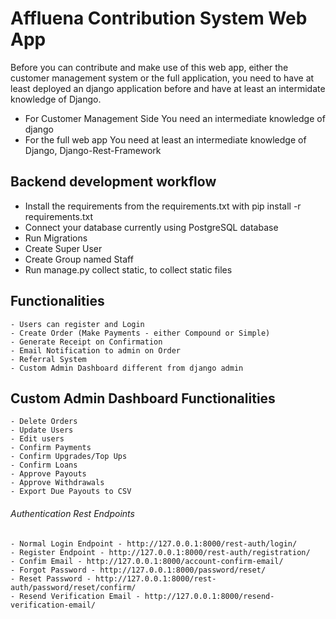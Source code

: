 # Affluena Contribution System Web App

Before you can contribute and make use of this web app, either the customer management system or the full application, you need to have at least deployed an django application before and have at least an intermidate knowledge of Django.
- For Customer Management Side
  You need an intermediate knowledge  of django
- For the full web app
  You need at least an intermediate knowledge of Django, Django-Rest-Framework

## Backend development workflow

- Install the requirements from the requirements.txt
  with pip install -r requirements.txt
- Connect your database
    currently using PostgreSQL database
- Run Migrations
- Create Super User
- Create Group named Staff
- Run manage.py collect static, to collect static files

## Functionalities 

  ```
  - Users can register and Login
  - Create Order (Make Payments - either Compound or Simple)
  - Generate Receipt on Confirmation 
  - Email Notification to admin on Order
  - Referral System
  - Custom Admin Dashboard different from django admin

  ```

  ## Custom Admin Dashboard Functionalities 

  ```
  - Delete Orders
  - Update Users
  - Edit users
  - Confirm Payments
  - Confirm Upgrades/Top Ups
  - Confirm Loans
  - Approve Payouts
  - Approve Withdrawals
  - Export Due Payouts to CSV

  ```

###### Authentication Rest Endpoints 
  ```
  - Normal Login Endpoint - http://127.0.0.1:8000/rest-auth/login/
  - Register Endpoint - http://127.0.0.1:8000/rest-auth/registration/
  - Confim Email - http://127.0.0.1:8000/account-confirm-email/
  - Forgot Password - http://127.0.0.1:8000/password/reset/
  - Reset Password - http://127.0.0.1:8000/rest-auth/password/reset/confirm/
  - Resend Verification Email - http://127.0.0.1:8000/resend-verification-email/

  ```






